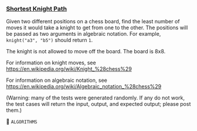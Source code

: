 ### [Shortest Knight Path](https://www.codewars.com/kata/549ee8b47111a81214000941/javascript)  


Given two different positions on a chess board, find the least number of moves it would take a knight to get from one to the other. The positions will be passed as two arguments in algebraic notation. For example, `knight("a3", "b5")` should return `1`.

The knight is not allowed to move off the board. The board is 8x8.

For information on knight moves, see https://en.wikipedia.org/wiki/Knight_%28chess%29

For information on algebraic notation, see https://en.wikipedia.org/wiki/Algebraic_notation_%28chess%29

(Warning: many of the tests were generated randomly. If any do not work, the test cases will return the input, output, and expected output; please post them.)

:paperclip: `ALGORITHMS`
